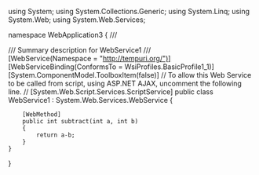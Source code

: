 using System;
using System.Collections.Generic;
using System.Linq;
using System.Web;
using System.Web.Services;

namespace WebApplication3
{
    /// <summary>
    /// Summary description for WebService1
    /// </summary>
    [WebService(Namespace = "http://tempuri.org/")]
    [WebServiceBinding(ConformsTo = WsiProfiles.BasicProfile1_1)]
    [System.ComponentModel.ToolboxItem(false)]
    // To allow this Web Service to be called from script, using ASP.NET AJAX, uncomment the following line. 
    // [System.Web.Script.Services.ScriptService]
    public class WebService1 : System.Web.Services.WebService
    {

        [WebMethod]
        public int subtract(int a, int b)
        {
            return a-b;
        }
    }
}

